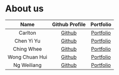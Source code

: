 # About us

|      Name      |             Github Profile              |            Portfolio            |
|:--------------:|:---------------------------------------:|:-------------------------------:|
|    Carlton     | [Github](https://github.com/Carlton369) | [Portfolio](team/Carlton369.md) |
|   Chen Yi Yu   |  [Github](https://github.com/J030104)   |  [Portfolio](team/j030104.md)   |
|   Ching Whee   | [Github](https://github.com/ChingWhee)  | [Portfolio](team/chingwhee.md)  |
| Wong Chuan Hui | [Github](https://github.com/chuanhuiw)  | [Portfolio](team/chuanhuiw.md)  |
|  Ng Weiliang   | [Github](https://github.com/weiliangng) | [Portfolio](team/weiliangng.md) |


